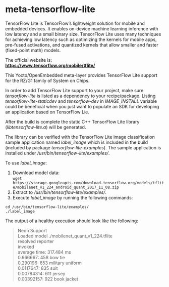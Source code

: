 # meta-tensorflow-lite

TensorFlow Lite is TensorFlow’s lightweight solution for mobile and embedded
devices. It enables on-device machine learning inference with low latency and
a small binary size. TensorFlow Lite uses many techniques for achieving low
latency such as optimizing the kernels for mobile apps, pre-fused activations,
and quantized kernels that allow smaller and faster (fixed-point math) models.


The official website is:  
**https://www.tensorflow.org/mobile/tflite/**


This Yocto/OpenEmbedded meta-layer provides TensorFlow Lite support for the
RZ/G1 family of System on Chips.


In order to add TensorFlow Lite support to your project, make sure
*tensorflow-lite* is listed as a dependency to your recipe/package.
Listing *tensorflow-lite-staticdev* and *tensorflow-dev* in *IMAGE\_INSTALL* variable could be
beneficial when you just want to populate an SDK for developing an application
based on TensorFlow Lie.


After the build is complete the static C++ TensorFlow Lite library
(*libtensorflow-lite.a*) will be generated.


The library can be verified with the TensorFlow Lite image classification sample
application named *label_image* which is included in the build (included by
package *tensorflow-lite-examples*). The sample application is installed under
*/usr/bin/tensorflow-lite/examples/*.


To use *label_image*:  
1. Download model data:  
`wget https://storage.googleapis.com/download.tensorflow.org/models/tflite/mobilenet_v1_224_android_quant_2017_11_08.zip`  
2. Extract to */usr/bin/tensorflow-lite/examples/*.  
3. Execute  *label_image* by running the following commands:
```
cd /usr/bin/tensorflow-lite/examples/
./label_image
```


The output of a healthy execution should look like the following:
> Neon Support  
> Loaded model ./mobilenet_quant_v1_224.tflite  
> resolved reporter  
> invoked  
> average time: 317.484 ms  
> 0.666667: 458 bow tie  
> 0.290196: 653 military uniform  
> 0.0117647: 835 suit  
> 0.00784314: 611 jersey  
> 0.00392157: 922 book jacket  
